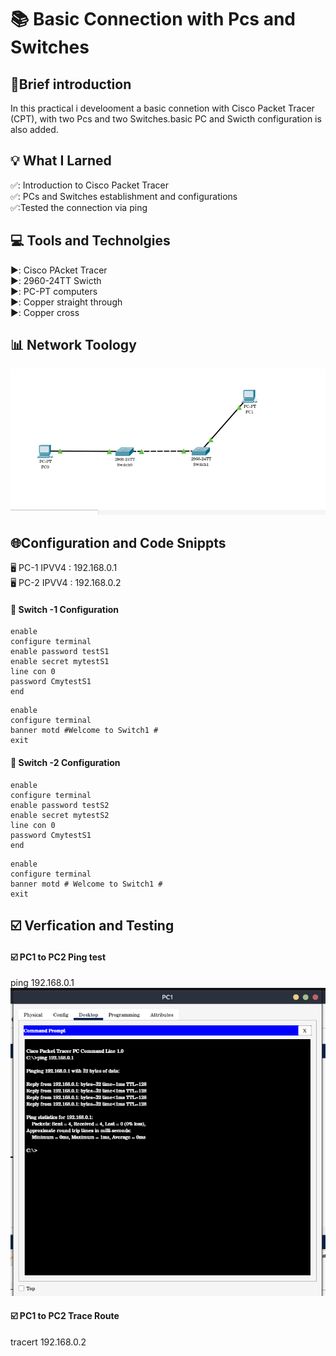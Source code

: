 # 📚 Basic Connection with Pcs and Switches

## 📝Brief introduction
In this practical i develooment a basic connetion with Cisco Packet Tracer (CPT), with two Pcs and two Switches.basic PC and Swicth configuration is also added.

## 💡 What I Larned
✅: Introduction to Cisco Packet Tracer  
✅: PCs and Switches establishment and configurations   
✅:Tested the connection via ping  

## 💻 Tools and Technolgies
▶️: Cisco PAcket Tracer  
▶️: 2960-24TT Swicth  
▶️: PC-PT computers  
▶️: Copper straight through  
▶️: Copper cross  

## 📊 Network Toology
![Basic network topology](topology.png)

## 🌐Configuration and Code Snippts

🖥️ PC-1 IPVV4 : 192.168.0.1  
🖥️ PC-2 IPVV4 : 192.168.0.2

#### 🔲 Switch -1 Configuration
```
enable  
configure terminal  
enable password testS1
enable secret mytestS1
line con 0  
password CmytestS1  
end
```
```
enable
configure terminal
banner motd #Welcome to Switch1 #
exit
```
#### 🔲 Switch -2 Configuration
```
enable  
configure terminal  
enable password testS2  
enable secret mytestS2  
line con 0  
password CmytestS1  
end
```
```
enable  
configure terminal  
banner motd # Welcome to Switch1 #  
exit
```

## ☑️ Verfication and Testing
#### ☑️ PC1 to PC2 Ping test  
ping 192.168.0.1  
![ping_command](ping.png)

#### ☑️ PC1 to PC2 Trace Route
tracert 192.168.0.2

